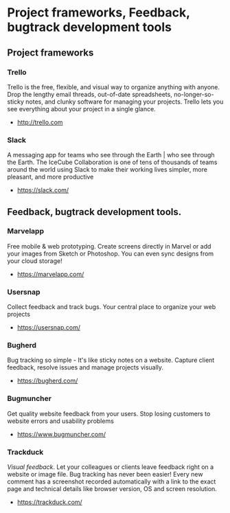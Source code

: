 # Project frameworks, Feedback, bugtrack development tools

## Project frameworks

### Trello
Trello is the free, flexible, and visual way to organize anything with anyone. Drop the lengthy email threads, out-of-date spreadsheets, no-longer-so-sticky notes, and clunky software for managing your projects. Trello lets you see everything about your project in a single glance.
* <http://trello.com>

### Slack
 A messaging app for teams who see through the Earth | who see through the Earth. The IceCube Collaboration is one of tens of thousands of teams around the world using Slack to make their working lives simpler, more pleasant, and more productive
* <https://slack.com/>

## Feedback, bugtrack development tools.
### Marvelapp
Free mobile & web prototyping. Create screens directly in Marvel or add your images from Sketch or Photoshop. You can even sync designs from your cloud storage!
* <https://marvelapp.com/>

### Usersnap
Collect feedback and track bugs. Your central place to organize your web projects
* <https://usersnap.com/>

### Bugherd
Bug tracking so simple - It's like sticky notes on a website.  Capture client feedback, resolve issues and manage projects visually.
* <https://bugherd.com/>

### Bugmuncher
Get quality website feedback from your users. Stop losing customers to website errors and usability problems
* <https://www.bugmuncher.com/>

### Trackduck
*Visual feedback*. Let your colleagues or clients leave feedback right on a website or image file. Bug tracking has never been easier! Every new comment has a screenshot recorded automatically with a link to the exact page and technical details like browser version, OS and screen resolution.
* <https://trackduck.com/>

